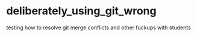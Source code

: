 # deliberately_using_git_wrong
testing how to resolve git merge conflicts and other fuckups with students
